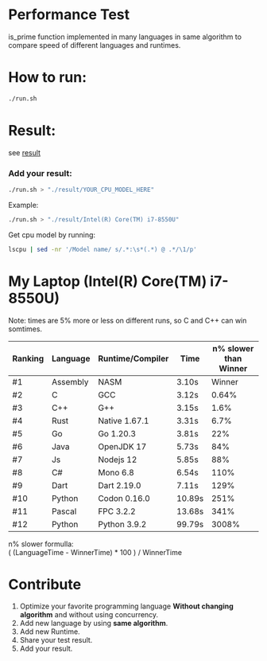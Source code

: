 # Performance Test
is_prime function implemented in many languages in same algorithm to compare speed of different languages and runtimes.


# How to run:
```bash
./run.sh 
```

# Result:
see [result](https://github.com/ali77gh/language_performance_prime_algorithm/tree/master/result)

### Add your result:
```bash
./run.sh > "./result/YOUR_CPU_MODEL_HERE"
```
Example:
```bash
./run.sh > "./result/Intel(R) Core(TM) i7-8550U"
```
Get cpu model by running:
```bash
lscpu | sed -nr '/Model name/ s/.*:\s*(.*) @ .*/\1/p'
```

# My Laptop (Intel(R) Core(TM) i7-8550U)

Note: times are 5% more or less on different runs, so C and C++ can win somtimes.

| Ranking | Language | Runtime/Compiler | Time      |  n% slower than Winner  |
|---------|----------|------------------|-----------|-------------------------|
| #1      | Assembly | NASM             | 3.10s     | Winner                  |
| #2      | C        | GCC              | 3.12s     | 0.64%                   |
| #3      | C++      | G++              | 3.15s     | 1.6%                    |
| #4      | Rust     | Native 1.67.1    | 3.31s     | 6.7%                    |
| #5      | Go       | Go 1.20.3        | 3.81s     | 22%                     |
| #6      | Java     | OpenJDK 17       | 5.73s     | 84%                     |
| #7      | Js       | Nodejs 12        | 5.85s     | 88%                     |
| #8      | C#       | Mono 6.8         | 6.54s     | 110%                    |
| #9      | Dart     | Dart 2.19.0      | 7.11s     | 129%                    |
| #10     | Python   | Codon 0.16.0     | 10.89s    | 251%                    |
| #11     | Pascal   | FPC 3.2.2        | 13.68s    | 341%                    |
| #12     | Python   | Python 3.9.2     | 99.79s    | 3008%                   |

n% slower formulla: <br>
( (LanguageTime - WinnerTime) * 100 ) / WinnerTime

# Contribute
1. Optimize your favorite programming language <b>Without changing algorithm</b> and without using concurrency.
2. Add new language by using <b>same algorithm</b>.
3. Add new Runtime.
4. Share your test result.
5. Add your result.

